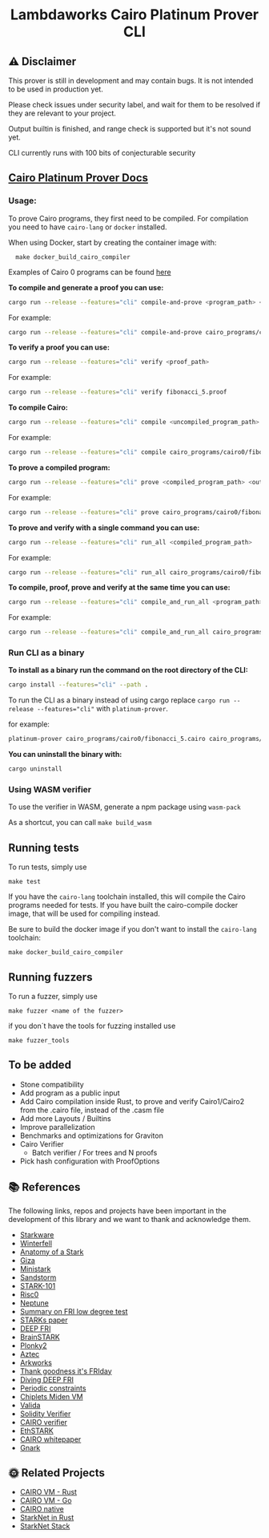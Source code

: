 <div align="center">

# Lambdaworks Cairo Platinum Prover CLI

</div>

## ⚠️ Disclaimer

This prover is still in development and may contain bugs. It is not intended to be used in production yet.

Please check issues under security label, and wait for them to be resolved if they are relevant to your project.

Output builtin is finished, and range check is supported but it's not sound yet.

CLI currently runs with 100 bits of conjecturable security

## [Cairo Platinum Prover Docs](<[lambdaclass.github.io/lambdaworks/](https://github.com/lambdaclass/lambdaworks/blob/main/provers/cairo/README.md)>)

### Usage:

To prove Cairo programs, they first need to be compiled. For compilation you need to have `cairo-lang` or `docker` installed.

When using Docker, start by creating the container image with:

```**bash**
  make docker_build_cairo_compiler
```

Examples of Cairo 0 programs can be found [here](https://github.com/lambdaclass/lambdaworks/tree/main/provers/cairo/cairo-prover-lib/cairo_programs/cairo0)


**To compile and generate a proof you can use:**

```bash
cargo run --release --features="cli" compile-and-prove <program_path> <output_proof_path>
```

For example:

```bash
cargo run --release --features="cli" compile-and-prove cairo_programs/cairo0/fibonacci_5.cairo cairo_programs/cairo0/fibonacci_5.proof
```


**To verify a proof you can use:**

```bash
cargo run --release --features="cli" verify <proof_path>
```

For example:

```bash
cargo run --release --features="cli" verify fibonacci_5.proof
```

**To compile Cairo:**

```bash
cargo run --release --features="cli" compile <uncompiled_program_path> 
```

For example:

```bash
cargo run --release --features="cli" compile cairo_programs/cairo0/fibonacci_5.cairo
```

**To prove a compiled program:**

```bash
cargo run --release --features="cli" prove <compiled_program_path> <output_proof_path>
```

For example:

```bash
cargo run --release --features="cli" prove cairo_programs/cairo0/fibonacci_5.json program_proof.proof
```



**To prove and verify with a single command you can use:**

```bash
cargo run --release --features="cli" run_all <compiled_program_path>
```

For example:

```bash
cargo run --release --features="cli" run_all cairo_programs/cairo0/fibonacci_5.json
```



**To compile, proof, prove and verify at the same time you can use:**

```bash
cargo run --release --features="cli" compile_and_run_all <program_path>
```

For example:

```bash
cargo run --release --features="cli" compile_and_run_all cairo_programs/cairo0/fibonacci_5.cairo
```

### Run CLI as a binary

**To install as a binary run the command on the root directory of the CLI:**
```bash
cargo install --features="cli" --path .
```

To run the CLI as a binary instead of using cargo replace `cargo run --release --features="cli"` with `platinum-prover`.

for example:
```bash
platinum-prover cairo_programs/cairo0/fibonacci_5.cairo cairo_programs/cairo0/fibonacci_5.proof
```

**You can uninstall the binary with:**
```bash
cargo uninstall
```

### Using WASM verifier

To use the verifier in WASM, generate a npm package using `wasm-pack`

As a shortcut, you can call
`make build_wasm`
## Running tests
To run tests, simply use
```
make test
```
If you have the `cairo-lang` toolchain installed, this will compile the Cairo programs needed
for tests.
If you have built the cairo-compile docker image, that will be used for compiling instead.

Be sure to build the docker image if you don't want to install the `cairo-lang` toolchain:
```
make docker_build_cairo_compiler
```

## Running fuzzers
To run a fuzzer, simply use 

```
make fuzzer <name of the fuzzer>
```

if you don´t have the tools for fuzzing installed use

```
make fuzzer_tools
```

## To be added
- Stone compatibility
- Add program as a public input
-  Add Cairo compilation inside Rust, to prove and verify Cairo1/Cairo2 from the .cairo file, instead of the .casm file
- Add more Layouts / Builtins
- Improve parallelization
- Benchmarks and optimizations for Graviton
-  Cairo Verifier
   - Batch verifier / For trees and N proofs
-  Pick hash configuration with ProofOptions

## 📚 References

The following links, repos and projects have been important in the development of this library and we want to thank and acknowledge them. 

- [Starkware](https://starkware.co/)
- [Winterfell](https://github.com/facebook/winterfell)
- [Anatomy of a Stark](https://aszepieniec.github.io/stark-anatomy/overview)
- [Giza](https://github.com/maxgillett/giza)
- [Ministark](https://github.com/andrewmilson/ministark)
- [Sandstorm](https://github.com/andrewmilson/sandstorm)
- [STARK-101](https://starkware.co/stark-101/)
- [Risc0](https://github.com/risc0/risc0)
- [Neptune](https://github.com/Neptune-Crypto)
- [Summary on FRI low degree test](https://eprint.iacr.org/2022/1216)
- [STARKs paper](https://eprint.iacr.org/2018/046)
- [DEEP FRI](https://eprint.iacr.org/2019/336)
- [BrainSTARK](https://aszepieniec.github.io/stark-brainfuck/)
- [Plonky2](https://github.com/mir-protocol/plonky2)
- [Aztec](https://github.com/AztecProtocol)
- [Arkworks](https://github.com/arkworks-rs)
- [Thank goodness it's FRIday](https://vitalik.ca/general/2017/11/22/starks_part_2.html)
- [Diving DEEP FRI](https://blog.lambdaclass.com/diving-deep-fri/)
- [Periodic constraints](https://blog.lambdaclass.com/periodic-constraints-and-recursion-in-zk-starks/)
- [Chiplets Miden VM](https://wiki.polygon.technology/docs/miden/design/chiplets/main/)
- [Valida](https://github.com/valida-xyz/valida/tree/main)
- [Solidity Verifier](https://github.com/starkware-libs/starkex-contracts/tree/master/evm-verifier/solidity/contracts/cpu)
- [CAIRO verifier](https://github.com/starkware-libs/cairo-lang/tree/master/src/starkware/cairo/stark_verifier)
- [EthSTARK](https://github.com/starkware-libs/ethSTARK/tree/master)
- [CAIRO whitepaper](https://eprint.iacr.org/2021/1063.pdf)
- [Gnark](https://github.com/Consensys/gnark)

## 🌞 Related Projects

- [CAIRO VM - Rust](https://github.com/lambdaclass/cairo-vm)
- [CAIRO VM - Go](https://github.com/lambdaclass/cairo_vm.go)
- [CAIRO native](https://github.com/lambdaclass/cairo_native/)
- [StarkNet in Rust](https://github.com/lambdaclass/starknet_in_rust)
- [StarkNet Stack](https://github.com/lambdaclass/starknet_stack)

